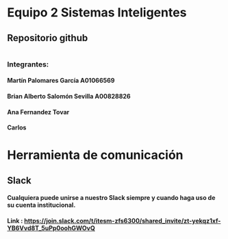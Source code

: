 # Equipo 2 Sistemas Inteligentes
## Repositorio github
#
### Integrantes: 
#### Martín Palomares García A01066569
#### Brian Alberto Salomón Sevilla A00828826
#### Ana Fernandez Tovar
#### Carlos
#
# Herramienta de comunicación

## Slack
#### Cualquiera puede unirse a nuestro Slack siempre y cuando haga uso de su cuenta institucional.
#### Link : https://join.slack.com/t/itesm-zfs6300/shared_invite/zt-yekqz1xf-YB6Vvd8T_5uPp0oohGWOvQ